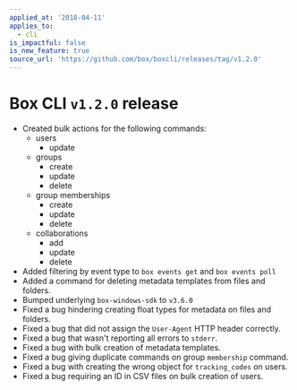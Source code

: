 ```yaml
---
applied_at: '2018-04-11'
applies_to:
  - cli
is_impactful: false
is_new_feature: true
source_url: 'https://github.com/box/boxcli/releases/tag/v1.2.0'
---
```


# Box CLI `v1.2.0` release

* Created bulk actions for the following commands:
  * users
    * update
  * groups
    * create
    * update
    * delete
  * group memberships
    * create
    * update 
    * delete
  * collaborations
    * add
    * update
    * delete
* Added filtering by event type to `box events get` and `box events poll`
* Added a command for deleting metadata templates from files and folders.
* Bumped underlying `box-windows-sdk` to `v3.6.0`
* Fixed a bug hindering creating float types for metadata on files and folders.
* Fixed a bug that did not assign the `User-Agent` HTTP header correctly.
* Fixed a bug that wasn't reporting all errors to `stderr`.
* Fixed a bug with bulk creation of metadata templates.
* Fixed a bug giving duplicate commands on group `membership` command.
* Fixed a bug with creating the wrong object for `tracking_codes` on users.
* Fixed a bug requiring an ID in CSV files on bulk creation of users.